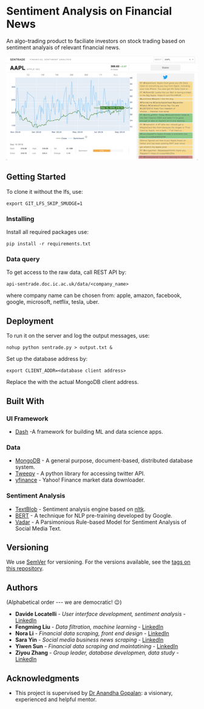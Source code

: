 # Sentiment Analysis on Financial News

An algo-trading product to faciliate investors on stock trading based on sentiment analyais of relevant financial news.  

![Sentrade UI](/archived/UI.png)


## Getting Started

To clone it without the lfs, use:
```
export GIT_LFS_SKIP_SMUDGE=1
```

### Installing

Install all required packages use:
```
pip install -r requirements.txt
```

### Data query
To get access to the raw data, call REST API by:
```
api-sentrade.doc.ic.ac.uk/data/<company_name>
```
where company name can be chosen from:
apple, amazon, facebook, google, microsoft, netflix, tesla, uber.
    

## Deployment

To run it on the server and log the output messages, use:
```
nohup python sentrade.py > output.txt &
```

Set up the database address by:
```
export CLIENT_ADDR=<database client address>
```
Replace the <database client address> with the actual MongoDB client address.

## Built With
### UI Framework
* [Dash](https://plotly.com/dash/) -A framework for building ML and data science apps.
### Data
* [MongoDB](https://www.mongodb.com/) - A general purpose, document-based, distributed database system.
* [Tweepy](https://www.tweepy.org/) - A python library for accessing twitter API.
* [yfinance](https://pypi.org/project/yfinance/) - Yahoo! Finance market data downloader.
### Sentiment Analysis
* [TextBlob](https://textblob.readthedocs.io/en/dev/) - Sentiment analysis engine based on [nltk](https://www.nltk.org/).
* [BERT](https://www.blog.google/products/search/search-language-understanding-bert/) - A technique for NLP pre-training developed by Google.
* [Vadar](https://github.com/cjhutto/vaderSentiment) - A Parsimonious Rule-based Model for Sentiment Analysis of Social Media Text.

## Versioning

We use [SemVer](http://semver.org/) for versioning. For the versions available, see the [tags on this repository](https://github.com/your/project/tags). 

## Authors

(Alphabetical order --- we are democratic! :wink:)
* **Davide Locatelli** - *User interface development, sentiment analysis* - [LinkedIn](https://www.linkedin.com/in/davide-locatelli-02011998/)
* **Fengming Liu** - *Data filtration, machine learning* - [LinkedIn](https://www.linkedin.com/in/%E4%B8%B0%E9%93%AD-%E5%88%98-a10632118/)
* **Nora Li** - *Financial data scraping, front end design* - [LinkedIn](https://www.linkedin.com/in/longzhen-nora-li-bb8a9312a/)
* **Sara Yin** - *Social media business news scraping* - [LinkedIn](https://www.linkedin.com/in/shaomiao%EF%BC%88sara-y-1a44b7170/)
* **Yiwen Sun** - *Financial data scraping and maintatining* - [LinkedIn](https://www.linkedin.com/in/yiwen-sun-120a9914b/)
* **Ziyou Zhang** - *Group leader, database developmen, data study* - [LinkedIn](https://www.linkedin.com/in/ziyou-zhang/)

## Acknowledgments

* This project is supervised by [Dr Anandha Gopalan](https://www.imperial.ac.uk/people/a.gopalan): a visionary, experienced and helpful mentor.
